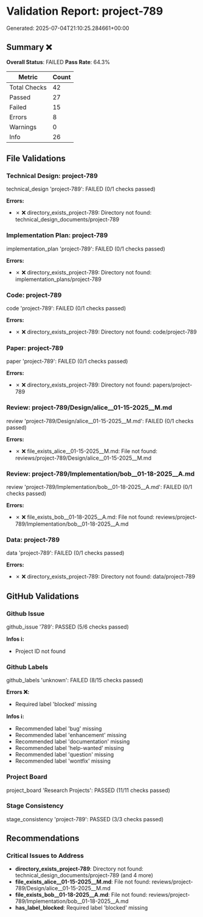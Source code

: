 # Validation Report: project-789

Generated: 2025-07-04T21:10:25.284661+00:00

## Summary ❌

**Overall Status**: FAILED
**Pass Rate**: 64.3%

| Metric | Count |
|--------|-------|
| Total Checks | 42 |
| Passed | 27 |
| Failed | 15 |
| Errors | 8 |
| Warnings | 0 |
| Info | 26 |

## File Validations

### Technical Design: project-789

technical_design 'project-789': FAILED (0/1 checks passed)

**Errors:**
- ✗ ❌ directory_exists_project-789: Directory not found: technical_design_documents/project-789

### Implementation Plan: project-789

implementation_plan 'project-789': FAILED (0/1 checks passed)

**Errors:**
- ✗ ❌ directory_exists_project-789: Directory not found: implementation_plans/project-789

### Code: project-789

code 'project-789': FAILED (0/1 checks passed)

**Errors:**
- ✗ ❌ directory_exists_project-789: Directory not found: code/project-789

### Paper: project-789

paper 'project-789': FAILED (0/1 checks passed)

**Errors:**
- ✗ ❌ directory_exists_project-789: Directory not found: papers/project-789

### Review: project-789/Design/alice__01-15-2025__M.md

review 'project-789/Design/alice__01-15-2025__M.md': FAILED (0/1 checks passed)

**Errors:**
- ✗ ❌ file_exists_alice__01-15-2025__M.md: File not found: reviews/project-789/Design/alice__01-15-2025__M.md

### Review: project-789/Implementation/bob__01-18-2025__A.md

review 'project-789/Implementation/bob__01-18-2025__A.md': FAILED (0/1 checks passed)

**Errors:**
- ✗ ❌ file_exists_bob__01-18-2025__A.md: File not found: reviews/project-789/Implementation/bob__01-18-2025__A.md

### Data: project-789

data 'project-789': FAILED (0/1 checks passed)

**Errors:**
- ✗ ❌ directory_exists_project-789: Directory not found: data/project-789

## GitHub Validations

### Github Issue

github_issue '789': PASSED (5/6 checks passed)

**Infos ℹ️:**
- Project ID not found

### Github Labels

github_labels 'unknown': FAILED (8/15 checks passed)

**Errors ❌:**
- Required label 'blocked' missing

**Infos ℹ️:**
- Recommended label 'bug' missing
- Recommended label 'enhancement' missing
- Recommended label 'documentation' missing
- Recommended label 'help-wanted' missing
- Recommended label 'question' missing
- Recommended label 'wontfix' missing

### Project Board

project_board 'Research Projects': PASSED (11/11 checks passed)

### Stage Consistency

stage_consistency 'project-789': PASSED (3/3 checks passed)

## Recommendations

### Critical Issues to Address

- **directory_exists_project-789**: Directory not found: technical_design_documents/project-789
  (and 4 more)
- **file_exists_alice__01-15-2025__M.md**: File not found: reviews/project-789/Design/alice__01-15-2025__M.md
- **file_exists_bob__01-18-2025__A.md**: File not found: reviews/project-789/Implementation/bob__01-18-2025__A.md
- **has_label_blocked**: Required label 'blocked' missing
